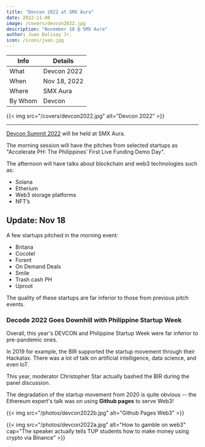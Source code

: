 ```yaml
---
title: "Devcon 2022 at SMX Aura"
date: 2022-11-08
image: /covers/devcon2022.jpg
description: "November 18 @ SMX Aura"
author: Juan Dalisay Jr.
icon: /icons/juan.jpg
---
```




Info | Details 
--- | ---
What | Devcon 2022
When | Nov 18, 2022
Where | SMX Aura
By Whom | Devcon

{{< img src="/covers/devcon2022.jpg" alt="Devcon 2022" >}}

---

[Devcon Summit 2022](https://devcon.ph/) will be held at SMX Aura. 


The morning session will have the pitches from selected startups as "Accelerate PH: The Philippines’ First Live Funding Demo Day".

The afternoon will have talks about blockchain and web3 technologies such as:
- Solana
- Etherium
- Web3 storage platforms
- NFT’s

 <!-- Web3 projects and more. -->


## Update: Nov 18

A few startups pitched in the morning event:

- Britana
- Cocotel
- Forent
- On Demand Deals
- Smile
- Trash cash PH
- Uproot

The quality of these startups are far inferior to those from previous pitch events.  

<!-- The afternoon will have talks about blockchain and web3 technologies such as:
- Solana
- Ethereum
-  -->

### Decode 2022 Goes Downhill with Philippine Startup Week

Overall, this year's DEVCON and Philippine Startup Week were far inferior to pre-pandemic ones. 

In 2019 for example, the BIR supported the startup movement through their Hackatax. There was a lot of talk on artificial intelligence, data science, and even IoT. 

This year, moderator Christopher Star actually bashed the BIR during the panel discussion. 

The degradation of the startup movement from 2020 is quite obvious -- the Ethereum expert's talk was on using **Github pages** to serve Web3!  

{{< img src="/photos/devcon2022b.jpg" alt="Github Pages Web3" >}}


{{< img src="/photos/devcon2022a.jpg" alt="How to gamble on web3" cap="The speaker actually tells TUP students how to make money using crypto via Binance" >}}

<!-- Talk about  -->


<!-- DEVCON   is the most anticipated software developer conference in the Philippines organized annually since 2011. It features subject matter experts whose expertise, technologies, practices, and advocacies have made a significant impact. It is the official conference partner of the Philippine Startup Week. -->

 <!-- on our industry, economy, and society. -->

<!-- This 2022, the summit is about decentralizing the internet.  -->

<!-- Explore how we can own content on the latest version of the web.

Learn how we can use technology to bring internet ownership to the people.

Take part in accelerating the transformation of businesses. -->

<!-- ## Morning Session -->


<!-- We are decentralizing capital -->

<!-- STONKS accelerates the future of capital in the Philippines -->

<!-- STONKS specializes on web3 principles and lets any accredited investor invest in innovation, not just venture capitalists.

For the first time in the country, STONKS and DEVCON are hosting a live demo day for local startup founders who will present their business ideas. -->

<!-- to an audience and panel of esteemed global leaders and investors. -->

<!-- Stonks’ partnership with DEVCON accelerates investment opportunities to the country to help provide capital to rising startup. Powered by Talino, Stonks, QBO -->



<!-- We are decentralizing the future. -->




<!-- ## Registration starts at 8:00 am. Free Admission -->


<!-- DEVCON Summit 2022  DX3: Decentralizing Enterprise Transformation with web3 image -->

<!-- This event is organized by DEVCON Philippines, a volunteer organization that reaches over 30,000 online community members to promote growth and competence of Filipino software developers. -->

<!-- To know more about our community impact, please visit www.devcon.ph and www.dctx.ph. -->
